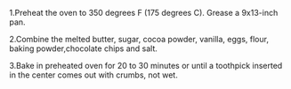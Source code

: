 

1.Preheat the oven to 350 degrees F (175 degrees C). Grease a 9x13-inch pan.

2.Combine the melted butter, sugar, cocoa powder, vanilla, eggs, flour, baking 
powder,chocolate chips and salt.

3.Bake in preheated oven for 20 to 30 minutes or until a toothpick inserted in the center comes out with crumbs, not wet.